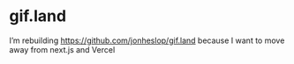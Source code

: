 # gif.land

I’m rebuilding https://github.com/jonheslop/gif.land because I want to move away from next.js and Vercel
